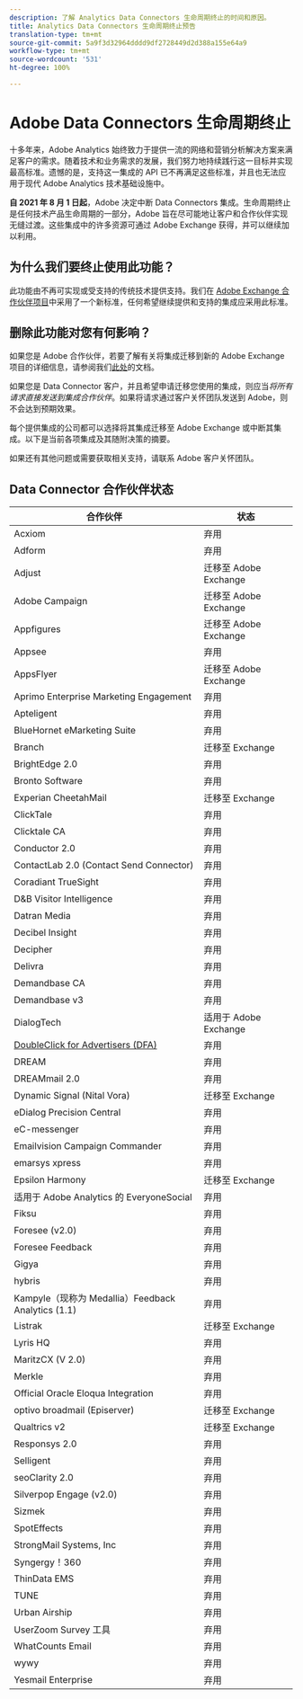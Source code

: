 ```yaml
---
description: 了解 Analytics Data Connectors 生命周期终止的时间和原因。
title: Analytics Data Connectors 生命周期终止预告
translation-type: tm+mt
source-git-commit: 5a9f3d32964dddd9df2728449d2d388a155e64a9
workflow-type: tm+mt
source-wordcount: '531'
ht-degree: 100%

---
```



# Adobe Data Connectors 生命周期终止

十多年来，Adobe Analytics 始终致力于提供一流的网络和营销分析解决方案来满足客户的需求。随着技术和业务需求的发展，我们努力地持续践行这一目标并实现最高标准。遗憾的是，支持这一集成的 API 已不再满足这些标准，并且也无法应用于现代 Adobe Analytics 技术基础设施中。

**自 2021 年 8 月 1 日起**，Adobe 决定中断 Data Connectors 集成。生命周期终止是任何技术产品生命周期的一部分，Adobe 旨在尽可能地让客户和合作伙伴实现无缝过渡。这些集成中的许多资源可通过 Adobe Exchange 获得，并可以继续加以利用。

## 为什么我们要终止使用此功能？

此功能由不再可实现或受支持的传统技术提供支持。我们在 [Adobe Exchange 合作伙伴项目](https://partners.adobe.com/exchangeprogram/experiencecloud)中采用了一个新标准，任何希望继续提供和支持的集成应采用此标准。

## 删除此功能对您有何影响？

如果您是 Adobe 合作伙伴，若要了解有关将集成迁移到新的 Adobe Exchange 项目的详细信息，请参阅我们[此处](https://adobeexchangeec.zendesk.com/hc/zh-cn/articles/360003867071-Adobe-Analytics-Integration-Tools)的文档。

如果您是 Data Connector 客户，并且希望申请迁移您使用的集成，则应当&#x200B;*将所有请求直接发送到集成合作伙伴*。如果将请求通过客户关怀团队发送到 Adobe，则不会达到预期效果。

每个提供集成的公司都可以选择将其集成迁移至 Adobe Exchange 或中断其集成。以下是当前各项集成及其随附决策的摘要。

如果还有其他问题或需要获取相关支持，请联系 Adobe 客户关怀团队。

## Data Connector 合作伙伴状态

| 合作伙伴 | 状态 |
| --- | --- |
| Acxiom | 弃用 |
| Adform | 弃用 |
| Adjust | 迁移至 Adobe Exchange |
| Adobe Campaign | 迁移至 Adobe Exchange |
| Appfigures | 迁移至 Adobe Exchange |
| Appsee | 弃用 |
| AppsFlyer | 迁移至 Adobe Exchange |
| Aprimo Enterprise Marketing Engagement | 弃用 |
| Apteligent | 弃用 |
| BlueHornet eMarketing Suite | 弃用 |
| Branch | 迁移至 Exchange |
| BrightEdge 2.0 | 弃用 |
| Bronto Software | 弃用 |
| Experian CheetahMail | 迁移至 Exchange |
| ClickTale | 弃用 |
| Clicktale CA | 弃用 |
| Conductor 2.0 | 弃用 |
| ContactLab 2.0 (Contact Send Connector) | 弃用 |
| Coradiant TrueSight | 弃用 |
| D&amp;B Visitor Intelligence | 弃用 |
| Datran Media | 弃用 |
| Decibel Insight | 弃用 |
| Decipher | 弃用 |
| Delivra | 弃用 |
| Demandbase CA | 弃用 |
| Demandbase v3 | 弃用 |
| DialogTech | 适用于 Adobe Exchange |
| [DoubleClick for Advertisers (DFA)](/help/import/data-connectors/dfa-data-connector-analytics/dfa-eol.md) | 弃用 |
| DREAM | 弃用 |
| DREAMmail 2.0 | 弃用 |
| Dynamic Signal (Nital Vora) | 迁移至 Exchange |
| eDialog Precision Central | 弃用 |
| eC-messenger | 弃用 |
| Emailvision Campaign Commander | 弃用 |
| emarsys xpress | 弃用 |
| Epsilon Harmony | 迁移至 Exchange |
| 适用于 Adobe Analytics 的 EveryoneSocial | 弃用 |
| Fiksu | 弃用 |
| Foresee (v2.0) | 弃用 |
| Foresee Feedback | 弃用 |
| Gigya | 弃用 |
| hybris | 弃用 |
| Kampyle（现称为 Medallia）Feedback Analytics (1.1) | 弃用 |
| Listrak | 迁移至 Exchange |
| Lyris HQ | 弃用 |
| MaritzCX (V 2.0) | 弃用 |
| Merkle | 弃用 |
| Official Oracle Eloqua Integration | 弃用 |
| optivo broadmail (Episerver) | 迁移至 Exchange |
| Qualtrics v2 | 迁移至 Exchange |
| Responsys 2.0 | 弃用 |
| Selligent | 弃用 |
| seoClarity 2.0 | 弃用 |
| Silverpop Engage (v2.0) | 弃用 |
| Sizmek | 弃用 |
| SpotEffects | 弃用 |
| StrongMail Systems, Inc | 弃用 |
| Syngergy！360 | 弃用 |
| ThinData EMS | 弃用 |
| TUNE | 弃用 |
| Urban Airship | 弃用 |
| UserZoom Survey 工具 | 弃用 |
| WhatCounts Email | 弃用 |
| wywy | 弃用 |
| Yesmail Enterprise | 弃用 |
